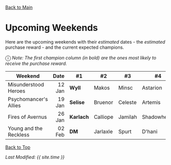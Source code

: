 [Back to Main](index.md)

# Upcoming Weekends

Here are the upcoming weekends with their *estimated* dates - the *estimated* purchase reward - and the current expected champions.

<span style="font-size:1.2em;">ⓘ</span> *Note: The first champion column (in bold) are the ones most likely to receive the purchase reward.*

| Weekend | Date | #1 | #2 | #3 | #4 | #5 | Reward |
|---|--:|---|---|---|---|---|---|
| Misunderstood Heroes | 12 Jan | **Wyll** | Makos | Minsc | Astarion | Lae'zel | Golden Epic |
| Psychomancer's Allies | 19 Jan | **Selise** | Bruenor | Celeste | Artemis | Virgil | Golden Epic |
| Fires of Avernus | 26 Jan | **Karlach** | Calliope | Jamilah | Shadowheart | Lae'zel | Golden Epic |
| Young and the Reckless | 02 Feb | **DM** | Jarlaxle | Spurt | D'hani | Farideh | Golden Epic |

[Back to Top](#top)

*Last Modified: {{ site.time }}*